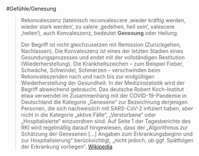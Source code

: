 #Gefühle/Genesung
> Rekonvaleszenz (lateinisch reconvalescere  ‚wieder kräftig werden, wieder stark werden‘, zu valere  ‚gedeihen, heil sein‘, valescere  ‚heilen‘), auch Konvaleszenz, bedeutet **Genesung** oder Heilung.
>
> Der Begriff ist nicht gleichzusetzen mit Remission (Zurückgehen, Nachlassen). Die Konvaleszenz ist eines der letzten Stadien eines Gesundungsprozesses und endet mit der vollständigen Restitution (Wiederherstellung). Die Krankheitszeichen – zum Beispiel Fieber, Schwäche, Schwindel, Schmerzen – verschwinden beim Rekonvaleszenden nach und nach bis zur endgültigen Wiederherstellung der Gesundheit.
> In der Medizinstatistik wird der Begriff abweichend gebraucht. Das deutsche Robert Koch-Institut etwa verwendet im Zusammenhang mit der COVID-19-Pandemie in Deutschland die Kategorie „Genesene“ zur Bezeichnung derjenigen Personen, die sich nachweislich mit SARS-CoV-2 infiziert haben, aber nicht in die Kategorie „aktive Fälle“, „Verstorbene“ oder „Hospitalisierte“ einzuordnen sind. Auf Seite 1 der Tagesberichte des RKI wird regelmäßig darauf hingewiesen, dass der „Algorithmus zur Schätzung der Genesenen […] Angaben zum Erkrankungsbeginn und zur Hospitalisierung“ berücksichtigt, „nicht jedoch, ob ggf. Spätfolgen der Erkrankung vorliegen“.
> [Wikipedia](https://de.wikipedia.org/wiki/Rekonvaleszenz)